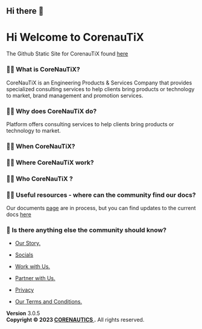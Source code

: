 ## Hi there 👋
# Hi Welcome to CorenauTiX 
  
The Github Static Site for CorenauTiX found [here](https://corenautics.github.io)

###  🙋‍♀️ **What is CoreNauTiX**?
CoreNauTiX is an Engineering Products & Services Company that provides specialized consulting services to help clients bring products or technology to market, brand management and promotion services.

### 🙋‍♀️ **Why does CoreNauTiX do?**
Platform offers consulting services to help clients bring products or technology to market.

### 🙋‍♀️ **When CoreNauTiX?**


### 🙋‍♀️ **Where CoreNauTiX work?**


### 🙋‍♀️ **Who CoreNauTiX ?**
### 👩‍💻 **Useful resources - where can the community find our docs?** 

Our documents [page](docs.corenautics.com) are in process, but you can find updates to the current docs [here](https://github.com/corenautics/docs)

### 🙋‍ **Is there anything else the community should know?**

-   <a href="https://github.com/corenautics/about.html"> Our Story.</a>

-   <a href="https://corenautics.github.io/socials.html">Socials</a> 

-   <a href="https://corenautics.github.io/careers.html">Work with Us.</a>

-   <a href="https://corenautics.github.io/partners.html">Partner with Us.</a>

-   <a href="https://corenautics.github.io/privacy">Privacy</a>
-   <a href="https://corenautics.github.io/termsandconditions">Our Terms and Conditions.</a>

<footer class="main-footer">
    <div class="float-right d-none d-sm-block">
      <b>Version</b> 3.0.5
    </div>
    <strong>Copyright &copy; 2023 <a href="https://corenautics.github.io">CORENAUTICS </a>.</strong> All rights
    reserved.
  
  </footer>
<!--
